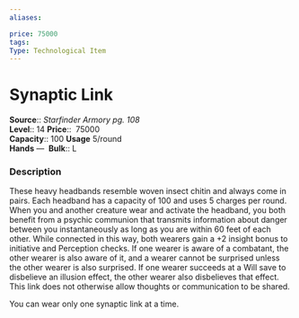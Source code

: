 ```yaml
---
aliases: 

price: 75000
tags: 
Type: Technological Item
---
```


# Synaptic Link

**Source**:: _Starfinder Armory pg. 108_  
**Level**:: 14
**Price**::  75000  
**Capacity**:: 100 **Usage** 5/round  
**Hands** — 
**Bulk**:: L

### Description

These heavy headbands resemble woven insect chitin and always come in pairs. Each headband has a capacity of 100 and uses 5 charges per round. When you and another creature wear and activate the headband, you both benefit from a psychic communion that transmits information about danger between you instantaneously as long as you are within 60 feet of each other. While connected in this way, both wearers gain a +2 insight bonus to initiative and Perception checks. If one wearer is aware of a combatant, the other wearer is also aware of it, and a wearer cannot be surprised unless the other wearer is also surprised. If one wearer succeeds at a Will save to disbelieve an illusion effect, the other wearer also disbelieves that effect. This link does not otherwise allow thoughts or communication to be shared.  
  
You can wear only one synaptic link at a time.
